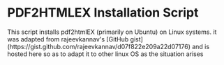 <h1>PDF2HTMLEX Installation Script</h1>
This script installs pdf2htmlEX (primarily on Ubuntu) on Linux systems.
it was adapted from rajeevkannav's [GitHub gist](https://gist.github.com/rajeevkannav/d07f822e209a22d07176)
and is hosted here so as to adapt it to other linux OS as the situation arises

